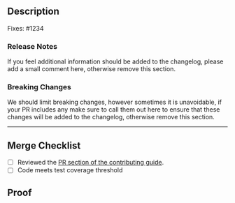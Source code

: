 <!-- Thanks so much for your PR 🚀 -->

## Description

Fixes: #1234

<!-- Link the github issue number. For bug fixes, use "Fixes", for features use "Resolves". -->

<!-- Add a brief description of the changes being made -->

### Release Notes

If you feel additional information should be added to the changelog, please add a small comment
here, otherwise remove this section.

### Breaking Changes

We should limit breaking changes, however sometimes it is unavoidable, if your PR includes any make
sure to call them out here to ensure that these changes will be added to the changelog, otherwise
remove this section.

---

## Merge Checklist

- [ ] Reviewed the
      [PR section of the contributing guide](https://github.com/project44/vessel/blob/main/CONTRIBUTING.md#submitting-a-pull-request).
- [ ] Code meets test coverage threshold

## Proof

<!-- Screenshots or video of proof of a working example. -->
